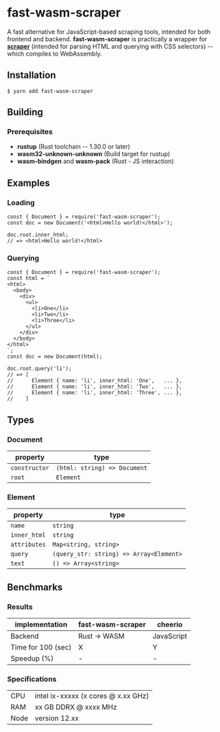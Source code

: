 # **fast-wasm-scraper**

A fast alternative for JavaScript-based scraping tools, intended for both 
frontend and backend. **fast-wasm-scraper** is practically a wrapper for 
**[scraper](https://github.com/causal-agent/scraper)** (intended for parsing 
HTML and querying with CSS selectors) -- which compiles to WebAssembly. 

## **Installation**

```
$ yarn add fast-wasm-scraper
```

## **Building**

### Prerequisites

- **rustup** (Rust toolchain -- 1.30.0 or later)
- **wasm32-unknown-unknown** (Build target for rustup)
- **wasm-bindgen** and **wasm-pack** (Rust - JS interaction)

## **Examples**

### Loading

```
const { Document } = require('fast-wasm-scraper');
const doc = new Document('<html>Hello world!</html>');

doc.root.inner_html;
// => <html>Hello world!</html>
```

### Querying

```
const { Document } = require('fast-wasm-scraper');
const html = `
<html>
  <body>
    <div>
      <ul>
        <li>One</li>
        <li>Two</li>
        <li>Three</li>
      </ul>
    </div>
  </body>
</html>
`;
const doc = new Document(html);

doc.root.query('li');
// => [
//      Element { name: 'li', inner_html: 'One',   ... },
//      Element { name: 'li', inner_html: 'Two',   ... },
//      Element { name: 'li', inner_html: 'Three', ... },
//    ]
```

## **Types**

### Document

| property      | type                         |
| ------------- | ---------------------------- |
| `constructor` | `(html: string) => Document` |
| `root`        | `Element`                    |

### Element


| property      | type                                       |
| ------------- | ------------------------------------------ |
| `name`        | `string`                                   |
| `inner_html`  | `string`                                   |
| `attributes`  | `Map<string, string>`                      |
| `query`       | `(query_str: string) => Array<Element>`    |
| `text`        | `() => Array<string>`                      |


## **Benchmarks**

### Results

| implementation     | fast-wasm-scraper | cheerio 	  |
| ------------------ | ----------------- | ---------- |
| Backend	           | Rust -> WASM      | JavaScript |
| Time for 100 (sec) | X                 | Y          |
| Speedup (%)        | -                 | -          |

### Specifications

|      |                                     |
| ---- | ----------------------------------- |
| CPU  | intel ix-xxxxx (x cores @ x.xx GHz) |
| RAM  | xx GB DDRX @ xxxx MHz               |
| Node | version 12.xx                       |
